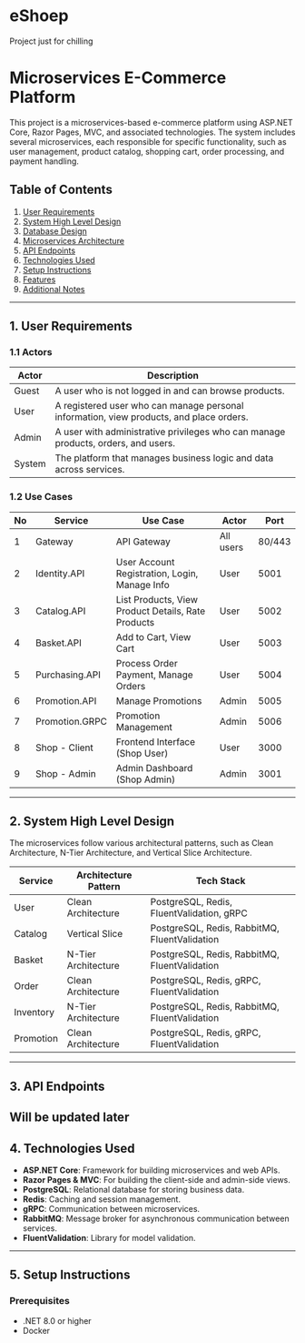# eShoep
Project just for chilling

# Microservices E-Commerce Platform

This project is a microservices-based e-commerce platform using ASP.NET Core, Razor Pages, MVC, and associated technologies. The system includes several microservices, each responsible for specific functionality, such as user management, product catalog, shopping cart, order processing, and payment handling.

## Table of Contents

1. [User Requirements](#user-requirements)
2. [System High Level Design](#system-high-level-design)
3. [Database Design](#database-design)
4. [Microservices Architecture](#microservices-architecture)
5. [API Endpoints](#api-endpoints)
6. [Technologies Used](#technologies-used)
7. [Setup Instructions](#setup-instructions)
8. [Features](#features)
9. [Additional Notes](#additional-notes)

---

## 1. User Requirements

### 1.1 Actors

| Actor | Description |
|-------|-------------|
| Guest | A user who is not logged in and can browse products. |
| User  | A registered user who can manage personal information, view products, and place orders. |
| Admin | A user with administrative privileges who can manage products, orders, and users. |
| System | The platform that manages business logic and data across services. |

### 1.2 Use Cases

| No  | Service            | Use Case                       | Actor        | Port  |
|-----|--------------------|---------------------------------|--------------|-------|
| 1   | Gateway            | API Gateway                    | All users    | 80/443|
| 2   | Identity.API       | User Account Registration, Login, Manage Info | User | 5001 |
| 3   | Catalog.API        | List Products, View Product Details, Rate Products | User | 5002 |
| 4   | Basket.API         | Add to Cart, View Cart         | User         | 5003  |
| 5   | Purchasing.API     | Process Order Payment, Manage Orders | User | 5004 |
| 6   | Promotion.API      | Manage Promotions               | Admin        | 5005 |
| 7   | Promotion.GRPC     | Promotion Management            | Admin        | 5006 |
| 8   | Shop - Client      | Frontend Interface (Shop User)  | User         | 3000  |
| 9   | Shop - Admin       | Admin Dashboard (Shop Admin)    | Admin        | 3001  |

---

## 2. System High Level Design
The microservices follow various architectural patterns, such as Clean Architecture, N-Tier Architecture, and Vertical Slice Architecture.

| Service      | Architecture Pattern   | Tech Stack                                      |
|--------------|-------------------------|-------------------------------------------------|
| User         | Clean Architecture      | PostgreSQL, Redis, FluentValidation, gRPC       |
| Catalog      | Vertical Slice          | PostgreSQL, Redis, RabbitMQ, FluentValidation   |
| Basket       | N-Tier Architecture     | PostgreSQL, Redis, RabbitMQ, FluentValidation   |
| Order        | Clean Architecture      | PostgreSQL, Redis, gRPC, FluentValidation       |
| Inventory    | N-Tier Architecture     | PostgreSQL, Redis, RabbitMQ, FluentValidation   |
| Promotion    | Clean Architecture      | PostgreSQL, Redis, gRPC, FluentValidation       |

---

## 3. API Endpoints

Will be updated later
---

## 4. Technologies Used

- **ASP.NET Core**: Framework for building microservices and web APIs.
- **Razor Pages & MVC**: For building the client-side and admin-side views.
- **PostgreSQL**: Relational database for storing business data.
- **Redis**: Caching and session management.
- **gRPC**: Communication between microservices.
- **RabbitMQ**: Message broker for asynchronous communication between services.
- **FluentValidation**: Library for model validation.

---

## 5. Setup Instructions

### Prerequisites
- .NET 8.0 or higher
- Docker
